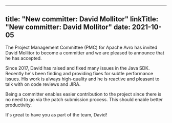 
---
title: "New committer: David Mollitor"
linkTitle: "New committer: David Mollitor"
date: 2021-10-05
---

The Project Management Committee (PMC) for Apache Avro
has invited David Mollitor to become a committer and we are pleased
to announce that he has accepted.

Since 2017, David has raised and fixed many issues in the
Java SDK.  Recently he's been finding and providing fixes for subtle
performance issues.  His work is always high-quality and he is
reactive and pleasant to talk with on code reviews and JIRA.

Being a committer enables easier contribution to the
project since there is no need to go via the patch
submission process. This should enable better productivity.

It's great to have you as part of the team, David!
